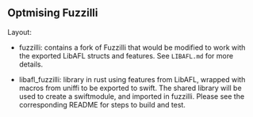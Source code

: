 ## Optmising Fuzzilli

Layout:

- fuzzilli: contains a fork of Fuzzilli that would be modified to work with the exported LibAFL structs and features. See `LIBAFL.md` for more details.

- libafl_fuzzilli: library in rust using features from LibAFL, wrapped with macros from uniffi to be exported to swift. The shared library will be used to create a swiftmodule, and imported in fuzzilli. Please see the corresponding README for steps to build and test. 

